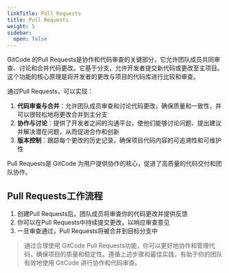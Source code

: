 ```yaml
---
linkTitle: Pull Requests
title: Pull Requests
weight: 5
sidebar:
  open: false
---
```


GitCode 的Pull Requests是协作和代码审查的关键部分，它允许团队成员共同审查、讨论和合并代码更改。它基于分支，允许开发者提交新代码或更改至主项目。这个功能的核心原理是将开发者的更改与项目的代码库进行比较和审查。

通过Pull Requests，可以实现：

1. **代码审查与合并**：允许团队成员审查和讨论代码更改，确保质量和一致性，并可以很轻松地将更改合并到主分支
2. **协作与讨论**：提供了开发者之间的沟通平台，使他们能够讨论问题、提出建议并解决潜在问题，从而促进合作和创新
3. **版本控制**：跟踪每个更改的历史记录，确保项目代码内容的可追溯性和可维护性

Pull Requests是 GitCode 为用户提供协作的核心，促进了高质量的代码交付和团队协作。

## Pull Requests工作流程

1. 创建Pull Requests后，团队成员将审查你的代码更改并提供反馈
2. 你可以在Pull Requests中持续提交更改，以响应审查意见
3. 一旦审查通过，Pull Requests将被合并到目标分支中

> 通过合理使用 GitCode Pull Requests功能，你可以更好地协作和管理代码，确保项目的质量和稳定性。遵循上述步骤和最佳实践，有助于你的团队有效地使用 GitCode 进行协作和代码审查。